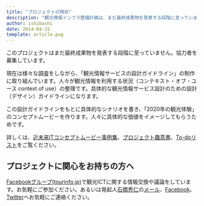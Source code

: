 ```yaml
---
title: "プロジェクトの現状"
description: "観光情報インフラ整備計画は、まだ最終成果物を発表する段階に至っていません。協力者を募集しています。"
author: ishibashi
date: 2014-04-15
template: article.pug
---
```


このプロジェクトはまだ最終成果物を発表する段階に至っていません。協力者を募集しています。

<span class="more"></span>

現在は様々な調査をしながら、「観光情報サービスの設計ガイドライン」の制作に取り組んでいます。人々が観光情報を利用する状況（コンテキスト・オブ・ユース context of use）の整理です。具体的な観光情報サービス設計のための設計（デザイン）ガイドラインになります。

この設計ガイドラインをもとに具体的なシナリオを書き、「2020年の観光体験」のコンセプトムービーを作ります。人々に具体的な価値をイメージしてもらうためです。

詳しくは、[近未来ITコンセプトムービー事例集][3]、[プロジェクト趣意書][1]、[To-doリスト][4]をご覧ください。


プロジェクトに関心をお持ちの方へ
------------------------------------

[Facebookグループ(tourinfo.jp)][5]で観光ICTに関する情報交換や議論をしています。お気軽にご参加ください。あるいは発起人[石橋秀仁][6]の[メール][7]、[Facebook][8]、[Twitter][9]へお気軽にご連絡ください。


[1]: https://docs.google.com/document/d/1eOQnx09f_Gcd93DAvSS-AGWEW7rAcSxC7DuN74LpgPE/edit?usp=sharing
[3]: https://docs.google.com/document/d/12NLsHL4WAtEnDxRawCUnlVNmnCZ0dbrtFVL4u3rBVl4/
[4]: https://trello.com/b/JjGPClOV/-
[5]: https://www.facebook.com/groups/267182690120144/
[6]: http://ja.ishibashihideto.net/
[7]: mailto:hidetoi@gmail.com
[8]: https://www.facebook.com/ishibashi.hideto
[9]: https://twitter.com/zerobase
